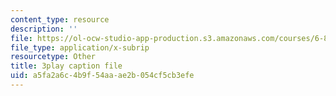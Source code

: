 ```yaml
---
content_type: resource
description: ''
file: https://ol-ocw-studio-app-production.s3.amazonaws.com/courses/6-858-computer-systems-security-fall-2014/a5fa2a6c4b9f54aaae2b054cf5cb3efe_BZTWXl9QNK8.vtt
file_type: application/x-subrip
resourcetype: Other
title: 3play caption file
uid: a5fa2a6c-4b9f-54aa-ae2b-054cf5cb3efe
---
```

